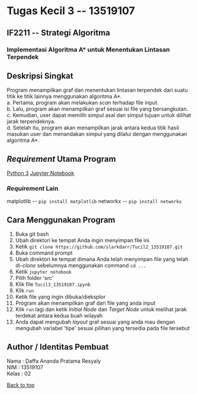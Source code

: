 # Tugas Kecil 3 -- 13519107
## IF2211 -- Strategi Algoritma
### Implementasi Algoritma A* untuk Menentukan Lintasan Terpendek

## Deskripsi Singkat
Program menampilkan graf dan menentukan lintasan terpendek dari suatu titik ke titik lainnya menggunakan algoritma A*.<br/>
a. Pertama, program akan melakukan *scan* terhadap file input.<br/>
b. Lalu, program akan menampilkan graf sesuai isi file yang bersangkutan.<br/>
c. Kemudian, user dapat memilih simpul asal dan simpul tujuan untuk dilihat jarak terpendeknya.<br/>
d. Setelah itu, program akan menampilkan jarak antara kedua titik hasil masukan user dan menandakan simpul yang dilalui dengan menggunakan algoritma A*.<br/>

## *Requirement* Utama Program
<a href="https://www.python.org/downloads/" target="_blank">Python 3</a>
<a href="https://jupyter.org/install" target="_blank">Jupyter Notebook</a>
### *Requirement* Lain
matplotlib -- `pip install matplotlib`
networkx -- `pip install networkx`
  
## Cara Menggunakan Program
1. Buka git bash<br/>
2. Ubah direktori ke tempat Anda ingin menyimpan file ini<br/>
3. Ketik `git clone https://github.com/slarkdarr/Tucil2_13519107.git`<br/>
4. Buka command prompt<br/>
5. Ubah direktori ke tempat dimana Anda telah menyimpan file yang telah di-*clone* sebelumnya menggunakan command `cd ...`<br/>
6. Ketik `jupyter notebook`<br/>
7. Pilih folder 'src'<br/>
8. Klik file `Tucil3_13519107.ipynb`<br/>
9. Klik `run`<br/>
10. Ketik file yang ingin dibuka/dieksplor<br/>
11. Program akan menampilkan graf dari file yang anda input<br/>
12. Klik `run` lagi dan ketik *Initial Node* dan *Target Node* untuk melihat jarak terdekat antara kedua buah wilayah
13. Anda dapat mengubah *layout* graf sesuai yang anda mau dengan mengubah variabel 'tipe' sesuai pilihan yang tersedia pada file tersebut

## Author / Identitas Pembuat
Nama  : Daffa Ananda Pratama Resyaly<br/>
NIM   : 13519107<br/>
Kelas : 02<br/>

 <a href="#top">Back to top</a>
